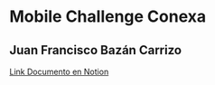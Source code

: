 #  Mobile Challenge Conexa
## Juan Francisco Bazán Carrizo

[Link Documento en Notion ](https://universal-fern-1dc.notion.site/Mobile-Challenge-Conexa-272dfea7db4b4c848d13d4bca6180036)


